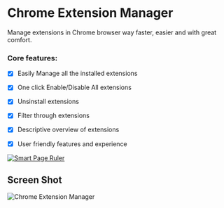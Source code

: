 # Chrome Extension Manager
Manage extensions in Chrome browser way faster, easier and with great comfort.


### Core features:

- [x] Easily Manage all the installed extensions
- [x] One click Enable/Disable All extensions
- [x] Unsinstall extensions
- [x] Filter through extensions
- [x] Descriptive overview of extensions
- [x] User friendly features and experience



[![Smart Page Ruler](https://raw.githubusercontent.com/rbrahul/Smart-Webpage-Ruler/master/images/chrome.png)](https://chrome.google.com/webstore/detail/chrome-extension-manager/iddkjobhhfbocgpebgnadlbdodajapel)

## Screen Shot
![Chrome Extension Manager](https://raw.githubusercontent.com/rbrahul/chrome-extension-manager/master/banner1-screen.jpg "Chrome Extension Manager")
